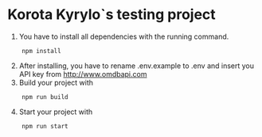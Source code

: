 # Korota Kyrylo`s testing project

1. You have to install all dependencies with the running command.
```
    npm install
```
2. After installing, you have to rename .env.example to .env and insert you API key from http://www.omdbapi.com
3. Build your project with
```
    npm run build
```
4. Start your project with
```
    npm run start
```